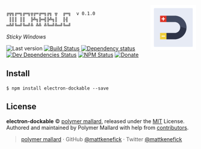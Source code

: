 
<img src="./docs/icon-256.png" alt="logo" height="120" align="right" />

    ╔╦╗╔═╗╔═╗╦╔═╔═╗╔╗ ╦  ╔═╗  v 0.1.0
     ║║║ ║║  ╠╩╗╠═╣╠╩╗║  ║╣
    ═╩╝╚═╝╚═╝╩ ╩╩ ╩╚═╝╩═╝╚═╝

_Sticky Windows_


![Last version](https://img.shields.io/github/tag/mattkenefick/electron-dockable.svg?style=flat-square)
[![Build Status](https://img.shields.io/travis/mattkenefick/electron-dockable/master.svg?style=flat-square)](https://travis-ci.org/mattkenefick/electron-dockable)
[![Dependency status](https://img.shields.io/david/mattkenefick/electron-dockable.svg?style=flat-square)](https://david-dm.org/mattkenefick/electron-dockable)
[![Dev Dependencies Status](https://img.shields.io/david/dev/mattkenefick/electron-dockable.svg?style=flat-square)](https://david-dm.org/mattkenefick/electron-dockable#info=devDependencies)
[![NPM Status](https://img.shields.io/npm/dm/electron-dockable.svg?style=flat-square)](https://www.npmjs.org/package/electron-dockable)
[![Donate](https://img.shields.io/badge/donate-paypal-blue.svg?style=flat-square)](https://paypal.me/mattkenefick)


## Install

    $ npm install electron-dockable --save

## License

**electron-dockable** © [polymer mallard](https://polymermallard.com), released under the [MIT](https://github.com/mattkenefick/electron-dockable/blob/master/LICENSE.md) License.<br>
Authored and maintained by Polymer Mallard with help from [contributors](https://github.com/mattkenefick/electron-dockable/contributors).

> [polymer mallard](https://polymermallard.com) · GitHub [@mattkenefick](https://github.com/mattkenefick) · Twitter [@mattkenefick](https://twitter.com/mattkenefick)
